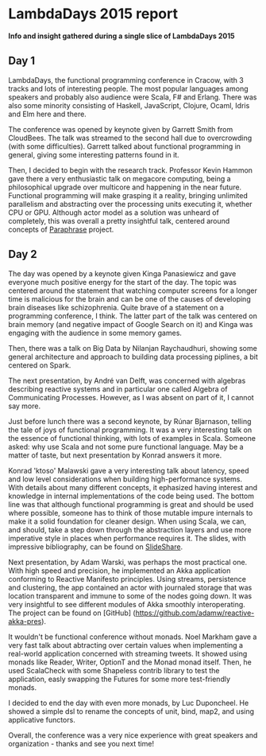 LambdaDays 2015 report
=========
**Info and insight gathered during a single slice of LambdaDays 2015**


## Day 1

LambdaDays, the functional programming conference in Cracow, with 3 tracks and lots of interesting people.
The most popular languages among speakers and probably also audience were Scala, F# and Erlang. There was also some minority consisting of Haskell, JavaScript, Clojure, Ocaml, Idris and Elm here and there.

The conference was opened by keynote given by Garrett Smith from CloudBees. The talk was streamed to the second hall due to overcrowding (with some difficulties). Garrett talked about functional programming in general, giving some interesting patterns found in it.

Then, I decided to begin with the research track. Professor Kevin Hammon gave there a very enthusiastic talk on megacore computing, being a philosophical upgrade over multicore and happening in the near future. Functional programming will make grasping it a reality, bringing unlimited parallelism and abstracting over the processing units executing it, whether CPU or GPU. Although actor model as a solution was unheard of completely, this was overall a pretty insightful talk, centered around concepts of [Paraphrase](http://www.paraphrase-ict.eu) project.

## Day 2

The day was opened by a keynote given Kinga Panasiewicz and gave everyone much positive energy for the start of the day. The topic was centered around the statement that watching computer screens for a longer time is malicious for the brain and can be one of the causes of developing brain diseases like schizophrenia. Quite brave of a statement on a programming conference, I think. The latter part of the talk was centered on brain memory (and negative impact of Google Search on it) and Kinga was engaging with the audience in some memory games.

Then, there was a talk on Big Data by Nilanjan Raychaudhuri, showing some general architecture and approach to building data processing piplines, a bit centered on Spark.

The next presentation, by André van Delft, was concerned with algebras describing reactive systems and in particular one called Algebra of Communicating Processes. However, as I was absent on part of it, I cannot say more.

Just before lunch there was a second keynote, by Rúnar Bjarnason, telling the tale of joys of functional programming. It was a very interesting talk on the essence of functional thinking, with lots of examples in Scala. Someone asked: why use Scala and not some pure functional language. May be a matter of taste, but next presentation by Konrad answers it more. 

Konrad 'ktoso' Malawski gave a very interesting talk about latency, speed and low level considerations when building high-performance systems. With details about many different concepts, it ephasized having interest and knowledge in internal implementations of the code being used. The bottom line was that although functional programming is great and should be used where possible, someone has to think of those mutable impure internals to make it a solid foundation for cleaner design. When using Scala, we can, and should, take a step down through the abstraction layers and use more imperative style in places when performance requires it. The slides, with impressive bibliography, can be found on [SlideShare](http://www.slideshare.net/ktoso/need-for-async-hot-pursuit-for-scalable-internetscale-applications).

Next presentation, by Adam Warski, was perhaps the most practical one. With high speed and precision, he implemented an Akka application conforming to Reactive Manifesto principles. Using streams, persistence and clustering, the app contained an actor with journaled storage that was location transparent and immune to some of the nodes going down. It was very insightful to see different modules of Akka smoothly interoperating. The project can be found on [GitHub] (https://github.com/adamw/reactive-akka-pres).

It wouldn't be functional conference without monads. Noel	Markham gave a very fast talk about abtracting over certain values when implementing a real-world application concerned with streaming tweets. It showed using monads like Reader, Writer, OptionT and the Monad monad itself. Then, he used ScalaCheck with some Shapeless contrib library to test the application, easly swapping the Futures for some more test-friendly monads.

I decided to end the day with even more monads, by Luc Duponcheel. He showed a simple dsl to rename the concepts of unit, bind, map2, and using applicative functors. 

Overall, the conference was a very nice experience with great speakers and organization - thanks and see you next time!
